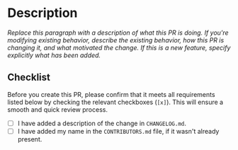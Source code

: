 # Description

*Replace this paragraph with a description of what this PR is doing. If you're modifying existing behavior, describe the existing behavior, how this PR is changing it, and what motivated the change. If this is a new feature, specify explicitly what has been added.*

## Checklist

Before you create this PR, please confirm that it meets all requirements listed below by checking the relevant checkboxes (`[x]`). This will ensure a smooth and quick review process.

- [ ] I have added a description of the change in `CHANGELOG.md`.
- [ ] I have added my name in the `CONTRIBUTORS.md` file, if it wasn't already present.

